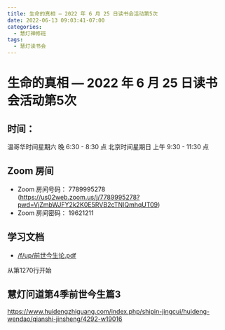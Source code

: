 ```yaml
---
title: 生命的真相 — 2022 年 6 月 25 日读书会活动第5次
date: 2022-06-13 09:03:41-07:00
categories:
  - 慧灯禅修班
tags:
  - 慧灯读书会
---
```

# 生命的真相 — 2022 年 6 月 25 日读书会活动第5次

## 时间：

温哥华时间星期六 晚 6:30 - 8:30 点
北京时间星期日 上午 9:30 - 11:30 点

## Zoom 房间

- Zoom 房间号码： 7789995278 (https://us02web.zoom.us/j/7789995278?pwd=VjZmbWJFY2k2K0E5RVB2cTNIQmhqUT09)
- Zoom 房间密码： 19621211

## 学习文档

- [/f/up/前世今生论.pdf](/f/up/前世今生论.pdf)

从第1270行开始

## 慧灯问道第4季前世今生篇3

<https://www.huidengzhiguang.com/index.php/shipin-jingcui/huideng-wendao/qianshi-jinsheng/4292-w19016>